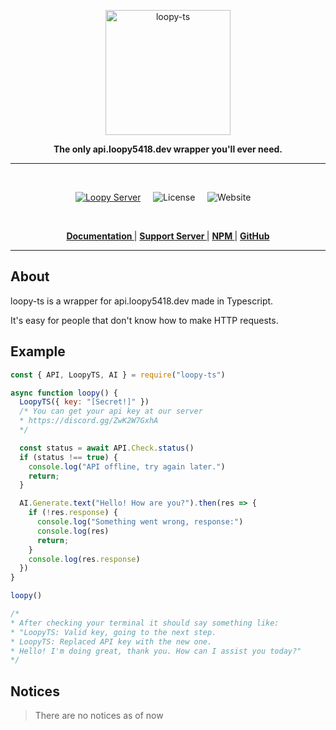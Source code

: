 <p align="center">
  <a href="https://api.loopy5418.dev/">
    <img width="200" src="https://cdn.discordapp.com/icons/1365258638222164008/b0ac96e1df99c594cfd6ccb5d435f618.webp" alt="loopy-ts">
  </a>
</p>

<div align="center">
  <b>The only api.loopy5418.dev wrapper you'll ever need.</b>
</div>

---

<br/>

<div align="center">

[![Loopy Server][loopy-ts-server]][loopy-ts-server-url] &nbsp; &nbsp;
![License](https://img.shields.io/npm/l/loopy-ts) &nbsp; &nbsp;
![Website](https://img.shields.io/website?url=https%3A%2F%2Fapi.loopy5418.dev%2F&label=api.loopy5418.dev) &nbsp; &nbsp;

[loopy-ts-server]: https://img.shields.io/discord/1365258638222164008?color=5865F2&logo=discord&logoColor=white

[loopy-ts-server-url]: https://discord.gg/ZwK2W7GxhA

  </div>

<br />

<div align = "center">

**[ Documentation ](https://api.loopy5418.dev/)** | **[ Support Server ](https://discord.gg/ZwK2W7GxhA)** | **[ NPM ](https://npmjs.org/package/loopy-ts)** | **[ GitHub ](https://github.com/api-loopy5418-dev/loopy-ts)**

</div>

---

## About

loopy-ts is a wrapper for api.loopy5418.dev made in Typescript.

It's easy for people that don't know how to make HTTP requests.

## Example

```javascript
const { API, LoopyTS, AI } = require("loopy-ts")

async function loopy() {
  LoopyTS({ key: "[Secret!]" })
  /* You can get your api key at our server
  * https://discord.gg/ZwK2W7GxhA
  */

  const status = await API.Check.status()
  if (status !== true) {
    console.log("API offline, try again later.")
    return;
  }

  AI.Generate.text("Hello! How are you?").then(res => {
    if (!res.response) {
      console.log("Something went wrong, response:")
      console.log(res)
      return;
    }
    console.log(res.response)
  })
}

loopy()

/*
* After checking your terminal it should say something like:
* "LoopyTS: Valid key, going to the next step.
* LoopyTS: Replaced API key with the new one.
* Hello! I'm doing great, thank you. How can I assist you today?"
*/
```

## Notices

> There are no notices as of now

